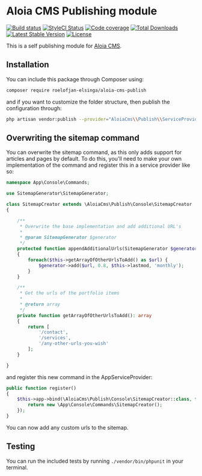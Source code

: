 # Aloia CMS Publishing module

[![Build status](https://travis-ci.com/roelofjan-elsinga/aloia-cms-publish.svg)](https://travis-ci.com/roelofjan-elsinga/aloia-cms-publish)
[![StyleCI Status](https://github.styleci.io/repos/202364633/shield)](https://github.styleci.io/repos/202364633)
[![Code coverage](https://codecov.io/gh/roelofjan-elsinga/aloia-cms-publish/branch/master/graph/badge.svg)](https://codecov.io/gh/roelofjan-elsinga/aloia-cms-publish)
[![Total Downloads](https://poser.pugx.org/roelofjan-elsinga/aloia-cms-publish/downloads)](https://packagist.org/packages/roelofjan-elsinga/aloia-cms-publish)
[![Latest Stable Version](https://poser.pugx.org/roelofjan-elsinga/aloia-cms-publish/v/stable)](https://packagist.org/packages/roelofjan-elsinga/aloia-cms-publish)
[![License](https://poser.pugx.org/roelofjan-elsinga/aloia-cms-publish/license)](https://packagist.org/packages/roelofjan-elsinga/aloia-cms-publish)

This is a self publishing module for [Aloia CMS](https://github.com/roelofjan-elsinga/aloia-cms).

## Installation

You can include this package through Composer using:

```bash
composer require roelofjan-elsinga/aloia-cms-publish
```

and if you want to customize the folder structure, then publish the configuration through:

```bash
php artisan vendor:publish --provider="AloiaCms\\Publish\\ServiceProvider"
```

## Overwriting the sitemap command

You can overwrite the sitemap command, as this only adds support for articles and 
pages by default. To do this, you'll need to make your own implementation of the 
command and register this in a service provider like so:

```php
namespace App\Console\Commands;

use SitemapGenerator\SitemapGenerator;

class SitemapCreator extends \AloiaCms\Publish\Console\SitemapCreator
{

    /**
     * Overwrite the base implementation and add additional URL's
     *
     * @param SitemapGenerator $generator
     */
    protected function appendAdditionalUrls(SitemapGenerator $generator): void
    {
        foreach($this->getArrayOfOtherUrlsToAdd() as $url) {
            $generator->add($url, 0.8, $this->lastmod, 'monthly');
        }
    }

    /**
     * Get the urls of the portfolio items
     *
     * @return array
     */
    private function getArrayOfOtherUrlsToAdd(): array
    {
        return [
            '/contact',
            '/services',
            '/any-other-urls-you-wish'
        ];
    }

}
```

and register this new command in the AppServiceProvider:

```php
public function register()
{
    $this->app->bind(\AloiaCms\Publish\Console\SitemapCreator::class, function () {
        return new \App\Console\Commands\SitemapCreator();
    });
}
```

You can now add any custom urls to the sitemap.

## Testing

You can run the included tests by running ``./vendor/bin/phpunit`` in your terminal.
